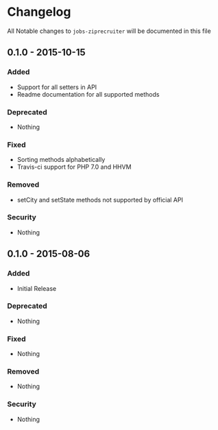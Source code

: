 # Changelog
All Notable changes to `jobs-ziprecruiter` will be documented in this file

## 0.1.0 - 2015-10-15

### Added
- Support for all setters in API
- Readme documentation for all supported methods

### Deprecated
- Nothing

### Fixed
- Sorting methods alphabetically
- Travis-ci support for PHP 7.0 and HHVM

### Removed
- setCity and setState methods not supported by official API

### Security
- Nothing

## 0.1.0 - 2015-08-06

### Added
- Initial Release

### Deprecated
- Nothing

### Fixed
- Nothing

### Removed
- Nothing

### Security
- Nothing
